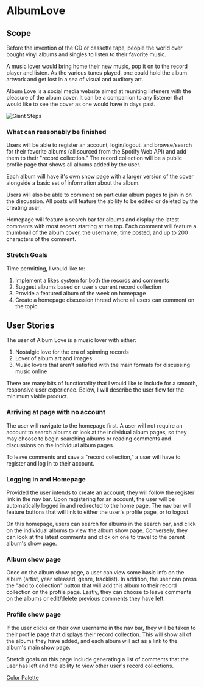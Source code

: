 # AlbumLove

## Scope

Before the invention of the CD or cassette tape, people the world over bought vinyl albums and singles to listen to their favorite music.

A music lover would bring home their new music, pop it on to the record player and listen. As the various tunes played, one could hold the album artwork and get lost in a sea of visual and auditory art. 

Album Love is a social media website aimed at reuniting listeners with the pleasure of the album cover. It can be a companion to any listener that would like to see the cover as one would have in days past.

![Giant Steps](./images/GiantSteps)

### What can reasonably be finished

Users will be able to register an account, login/logout, and browse/search for their favorite albums (all sourced from the Spotify Web API) and add them to their "record collection." The record collection will be a public profile page that shows all albums added by the user. 

Each album will have it's own show page with a larger version of the cover alongside a basic set of information about the album.

Users will also be able to comment on particular album pages to join in on the discussion. All posts will feature the ability to be edited or deleted by the creating user.

Homepage will feature a search bar for albums and display the latest comments with most recent starting at the top. Each comment will feature a thumbnail of the album cover, the username, time posted, and up to 200 characters of the comment.

### Stretch Goals

Time permitting, I would like to:

1. Implement a likes system for both the records and comments
2. Suggest albums based on user's current record collection
3. Provide a featured album of the week on homepage
4. Create a homepage discussion thread where all users can comment on the topic


## User Stories

The user of Album Love is a music lover with either:

1. Nostalgic love for the era of spinning records
2. Lover of album art and images
3. Music lovers that aren't satisfied with the main formats for discussing music online

There are many bits of functionality that I would like to include for a smooth, responsive user experience. Below, I will describe the user flow for the minimum viable product.

### Arriving at page with no account

The user will navigate to the homepage first. A user will not require an account to search albums or look at the individual album pages, so they may choose to begin searching albums or reading comments and discussions on the individual album pages. 

To leave comments and save a "record collection," a user will have to register and log in to their account.

### Logging in and Homepage

Provided the user intends to create an account, they will follow the register link in the nav bar. Upon registering for an account, the user will be automatically logged in and redirected to the home page. The nav bar will feature buttons that will link to either the user's profile page, or to logout. 

On this homepage, users can search for albums in the search bar, and click on the individual albums to view the album show page. Conversely, they can look at the latest comments and click on one to travel to the parent album's show page.

### Album show page

Once on the album show page, a user can view some basic info on the album (artist, year released, genre, tracklist). In addition, the user can press the "add to collection" button that will add this album to their record collection on the profile page. Lastly, they can choose to leave comments on the albums or edit/delete previous comments they have left.

### Profile show page

If the user clicks on their own username in the nav bar, they will be taken to their profile page that displays their record collection. This will show all of the albums they have added, and each album will act as a link to the album's main show page. 

Stretch goals on this page include generating a list of comments that the user has left and the ability to view other user's record collections.

[Color Palette](https://coolors.co/d64236-e46947-e89c6e-e1c5a1-7b9d97-2c818c-1e6982-163251)
